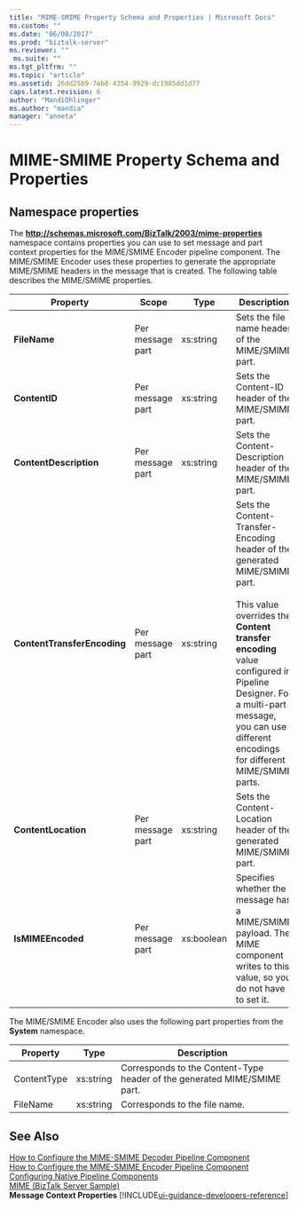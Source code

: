 ```yaml
---
title: "MIME-SMIME Property Schema and Properties | Microsoft Docs"
ms.custom: ""
ms.date: "06/08/2017"
ms.prod: "biztalk-server"
ms.reviewer: ""
 ms.suite: ""
ms.tgt_pltfrm: ""
ms.topic: "article"
ms.assetid: 26dd25b9-7eb8-4354-9929-dc1985dd1d77
caps.latest.revision: 6
author: "MandiOhlinger"
ms.author: "mandia"
manager: "anneta"
---
```

# MIME-SMIME Property Schema and Properties

## Namespace properties
The **http://schemas.microsoft.com/BizTalk/2003/mime-properties** namespace contains properties you can use to set message and part context properties for the MIME/SMIME Encoder pipeline component. The MIME/SMIME Encoder uses these properties to generate the appropriate MIME/SMIME headers in the message that is created. The following table describes the MIME/SMIME properties.  
  
|Property|Scope|Type|Description|  
|--------------|-----------|----------|-----------------|  
|**FileName**|Per message part|xs:string|Sets the file name header of the MIME/SMIME part.|  
|**ContentID**|Per message part|xs:string|Sets the Content-ID header of the MIME/SMIME part.|  
|**ContentDescription**|Per message part|xs:string|Sets the Content-Description header of the MIME/SMIME part.|  
|**ContentTransferEncoding**|Per message part|xs:string|Sets the Content-Transfer-Encoding header of the generated MIME/SMIME part.<br /><br /> This value overrides the **Content transfer encoding** value configured in Pipeline Designer. For a multi-part message, you can use different encodings for different MIME/SMIME parts.|  
|**ContentLocation**|Per message part|xs:string|Sets the Content-Location header of the generated MIME/SMIME part.|  
|**IsMIMEEncoded**|Per message part|xs:boolean|Specifies whether the message has a MIME/SMIME payload. The MIME component writes to this value, so you do not have to set it.|  
  
 The MIME/SMIME Encoder also uses the following part properties from the **System** namespace.  
  
|Property|Type|Description|  
|--------------|----------|-----------------|  
|ContentType|xs:string|Corresponds to the Content-Type header of the generated MIME/SMIME part.|  
|FileName|xs:string|Corresponds to the file name.|  
  
## See Also  
 [How to Configure the MIME-SMIME Decoder Pipeline Component](../core/how-to-configure-the-mime-smime-decoder-pipeline-component.md)   
 [How to Configure the MIME-SMIME Encoder Pipeline Component](../core/how-to-configure-the-mime-smime-encoder-pipeline-component.md)   
 [Configuring Native Pipeline Components](../core/configuring-native-pipeline-components.md)   
 [MIME (BizTalk Server Sample)](../core/mime-biztalk-server-sample.md)   
 **Message Context Properties** [!INCLUDE[ui-guidance-developers-reference](../includes/ui-guidance-developers-reference.md)]